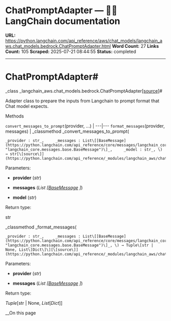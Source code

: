 # ChatPromptAdapter — 🦜🔗 LangChain  documentation

**URL:** https://python.langchain.com/api_reference/aws/chat_models/langchain_aws.chat_models.bedrock.ChatPromptAdapter.html
**Word Count:** 27
**Links Count:** 105
**Scraped:** 2025-07-21 08:44:55
**Status:** completed

---

# ChatPromptAdapter\#

_class _langchain\_aws.chat\_models.bedrock.ChatPromptAdapter[\[source\]](https://python.langchain.com/api_reference/_modules/langchain_aws/chat_models/bedrock.html#ChatPromptAdapter)\#     

Adapter class to prepare the inputs from Langchain to prompt format that Chat model expects.

Methods

`convert_messages_to_prompt`\(provider, ...\) |    ---|---   `format_messages`\(provider, messages\) |       _classmethod _convert\_messages\_to\_prompt\(

    _provider : str_,     _messages : List\[[BaseMessage](https://python.langchain.com/api_reference/core/messages/langchain_core.messages.base.BaseMessage.html#langchain_core.messages.base.BaseMessage "langchain_core.messages.base.BaseMessage")\]_,     _model : str_, \) → str[\[source\]](https://python.langchain.com/api_reference/_modules/langchain_aws/chat_models/bedrock.html#ChatPromptAdapter.convert_messages_to_prompt)\#     

Parameters:     

  * **provider** \(_str_\)

  * **messages** \(_List_ _\[_[_BaseMessage_](https://python.langchain.com/api_reference/core/messages/langchain_core.messages.base.BaseMessage.html#langchain_core.messages.base.BaseMessage "langchain_core.messages.base.BaseMessage") _\]_\)

  * **model** \(_str_\)

Return type:     

str

_classmethod _format\_messages\(

    _provider : str_,     _messages : List\[[BaseMessage](https://python.langchain.com/api_reference/core/messages/langchain_core.messages.base.BaseMessage.html#langchain_core.messages.base.BaseMessage "langchain_core.messages.base.BaseMessage")\]_, \) → Tuple\[str | None, List\[Dict\]\][\[source\]](https://python.langchain.com/api_reference/_modules/langchain_aws/chat_models/bedrock.html#ChatPromptAdapter.format_messages)\#     

Parameters:     

  * **provider** \(_str_\)

  * **messages** \(_List_ _\[_[_BaseMessage_](https://python.langchain.com/api_reference/core/messages/langchain_core.messages.base.BaseMessage.html#langchain_core.messages.base.BaseMessage "langchain_core.messages.base.BaseMessage") _\]_\)

Return type:     

_Tuple_\[str | None, _List_\[_Dict_\]\]

__On this page